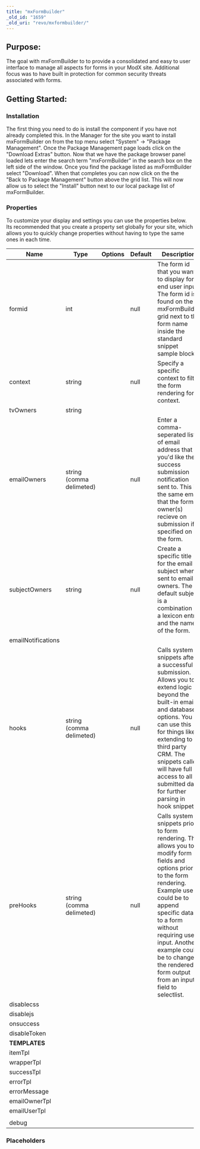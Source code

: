 ```yaml
---
title: "mxFormBuilder"
_old_id: "1659"
_old_uri: "revo/mxformbuilder/"
---
```


## Purpose:

 The goal with mxFormBuilder to to provide a consolidated and easy to user interface to manage all aspects for forms in your ModX site. Additional focus was to have built in protection for common security threats associated with forms.

## Getting Started:

### Installation

 The first thing you need to do is install the component if you have not already completed this. In the Manager for the site you want to install mxFormBuilder on from the top menu select "System" -> "Package Management". Once the Package Management page loads click on the "Download Extras" button. Now that we have the package browser panel loaded lets enter the search term "mxFormBuilder" in the search box on the left side of the window. Once you find the package listed as mxFormBuilder select "Download". When that completes you can now click on the the "Back to Package Management" button above the grid list. This will now allow us to select the "Install" button next to our local package list of mxFormBuilder.

### Properties

 To customize your display and settings you can use the properties below. Its recommended that you create a property set globally for your site, which allows you to quickly change properties without having to type the same ones in each time.

 | Name               | Type                     | Options | Default | Description                                                                                                                                                                                                                                                                                                       |
 | ------------------ | ------------------------ | ------- | ------- | ----------------------------------------------------------------------------------------------------------------------------------------------------------------------------------------------------------------------------------------------------------------------------------------------------------------- |
 | formid             | int                      |         | null    | The form id that you want to display for end user input. The form id is found on the mxFormBuilder grid next to the form name inside the standard snippet sample block.                                                                                                                                           |
 | context            | string                   |         | null    | Specify a specific context to filter the form rendering for context.                                                                                                                                                                                                                                              |
 | tvOwners           | string                   |         |         |                                                                                                                                                                                                                                                                                                                   |
 | emailOwners        | string (comma delimeted) |         | null    | Enter a comma-seperated list of email address that you'd like the success submission notification sent to. This is the same email that the form owner(s) recieve on submission if specified on the form.                                                                                                          |
 | subjectOwners      | string                   |         | null    | Create a specific title for the email subject when sent to email owners. The default subject is a combination of a lexicon entry and the name of the form.                                                                                                                                                        |
 | emailNotifications |                          |         |         |                                                                                                                                                                                                                                                                                                                   |
 | hooks              | string (comma delimeted) |         | null    | Calls system snippets after a successful submission. Allows you to extend logic beyond the built-in email and database options. You can use this for things like extending to a third party CRM. The snippets called will have full access to all submitted data for further parsing in hook snippet.             |
 | preHooks           | string (comma delimeted) |         | null    | Calls system snippets prior to form rendering. This allows you to modify form fields and options prior to the form rendering. Example use could be to append specific data to a form without requiring user input. Another example could be to change the rendered form output from an input field to selectlist. |
 | disablecss         |                          |         |         |                                                                                                                                                                                                                                                                                                                   |
 | disablejs          |                          |         |         |                                                                                                                                                                                                                                                                                                                   |
 | onsuccess          |                          |         |         |                                                                                                                                                                                                                                                                                                                   |
 | disableToken       |                          |         |         |                                                                                                                                                                                                                                                                                                                   |
 | **TEMPLATES**      |                          |         |         |
 | itemTpl            |                          |         |         |                                                                                                                                                                                                                                                                                                                   |
 | wrapperTpl         |                          |         |         |                                                                                                                                                                                                                                                                                                                   |
 | successTpl         |                          |         |         |                                                                                                                                                                                                                                                                                                                   |
 | errorTpl           |                          |         |         |                                                                                                                                                                                                                                                                                                                   |
 | errorMessage       |                          |         |         |                                                                                                                                                                                                                                                                                                                   |
 | emailOwnerTpl      |                          |         |         |                                                                                                                                                                                                                                                                                                                   |
 | emailUserTpl       |                          |         |         |                                                                                                                                                                                                                                                                                                                   |
 |                    |                          |         |         |                                                                                                                                                                                                                                                                                                                   |
 | debug              |                          |         |         |                                                                                                                                                                                                                                                                                                                   |

### Placeholders
